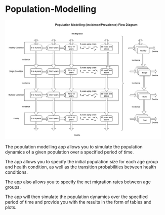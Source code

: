 # Population-Modelling

![alt text](https://github.com/wilsonotitonaiye2022/Population-Modelling/blob/main/Images/flow_diagram.png)

The population modelling app allows you to simulate the population dynamics of a given population over a specified period of time. 

The app allows you to specify the initial population size for each age group and health condition, as well as the transition probabilities between health conditions.
             
The app also allows you to specify the net migration rates between age groups. 
             
The app will then simulate the population dynamics over the specified period of time and provide you with the results in the form of tables and plots.
